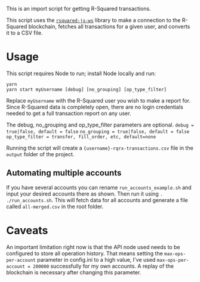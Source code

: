 This is an import script for getting R-Squared transactions.

This script uses the [`rsquared-js-ws`](https://github.com/R-Squared-Project/R-Squaredjs-ws) library to make a connection to the R-Squared blockchain, fetches all transactions for a given user, and converts it to a CSV file.

# Usage

This script requires Node to run; install Node locally and run:

```
yarn
yarn start myUsername [debug] [no_grouping] [op_type_filter]
```

Replace `myUsername` with the R-Squared user you wish to make a report for. Since R-Squared data is completely open, there are no login credentials needed to get a full transaction report on any user.

The debug, no_grouping and op_type_filter parameters are optional.
`debug = true|false, default = false`
`no_grouping = true|false, default = false`
`op_type_filter = transfer, fill_order, etc, default=none`

Running the script will create a `{username}-rqrx-transactions.csv` file in the `output` folder of the project.

## Automating multiple accounts

If you have several accounts you can rename `run_accounts_example.sh` and input your desired accounts there as shown. Then run it using `. ./run_accounts.sh`. This will fetch data for all accounts and generate a file called `all-merged.csv` in the root folder.

# Caveats

An important limitation right now is that the API node used needs to be configured to store all operation history. That means setting the `max-ops-per-account` parameter in config.ini to a high value, I've used `max-ops-per-account = 200000` successfully for my own accounts. A replay of the blockchain is necessary after changing this parameter.

